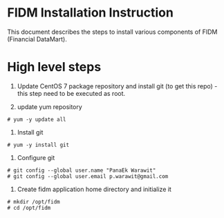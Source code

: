 FIDM Installation Instruction
====
This document describes the steps to install various components of FIDM (Financial DataMart). 

# High level steps
1. Update CentOS 7 package repository and install git (to get this repo) - this step need to be executed as root.

  1. update yum repository
```
# yum -y update all
```
  1. Install git
```
# yum -y install git
```
  1. Configure git 
```
# git config --global user.name "PanaEk Warawit"
# git config --global user.email p.warawit@gmail.com
```
  1. Create fidm application home directory and initialize it
```
# mkdir /opt/fidm
# cd /opt/fidm
```


